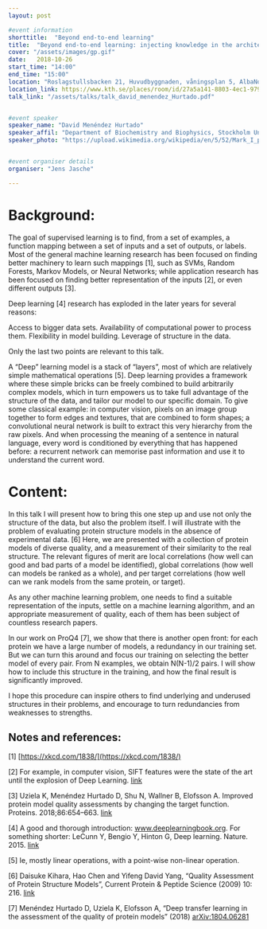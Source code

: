 ```yaml
---
layout: post

#event information
shorttitle:  "Beyond end-to-end learning"
title:  "Beyond end-to-end learning: injecting knowledge in the architecture"
cover: "/assets/images/gp.gif"
date:   2018-10-26
start_time: "14:00"
end_time: "15:00"
location: "Roslagstullsbacken 21, Huvudbyggnaden, våningsplan 5, AlbaNova Rumsnr: B5:1046 Lokalkod: FB54"
location_link: https://www.kth.se/places/room/id/27a5a141-8803-4ec1-9795-d3afe3f40673
talk_link: "/assets/talks/talk_david_menendez_Hurtado.pdf"


#event speaker
speaker_name: "David Menéndez Hurtado"
speaker_affil: "Department of Biochemistry and Biophysics, Stockholm University"
speaker_photo: "https://upload.wikimedia.org/wikipedia/en/5/52/Mark_I_perceptron.jpeg"


#event organiser details
organiser: "Jens Jasche"

---
```

Background:
=======
The goal of supervised learning is to find, from a set of examples, a function mapping between a set of inputs and a set of outputs, or labels. Most of the general machine learning research has been focused on finding better machinery to learn such mappings [1], such as SVMs, Random Forests, Markov Models, or Neural Networks; while application research has been focused on finding better representation of the inputs [2], or even different outputs [3].

Deep learning [4] research has exploded in the later years for several reasons:

Access to bigger data sets.
Availability of computational power to process them.
Flexibility in model building.
Leverage of structure in the data.

Only the last two points are relevant to this talk.

A “Deep” learning model is a stack of “layers”, most of which are relatively simple mathematical operations [5]. Deep learning provides a framework where these simple bricks can be freely combined to build arbitrarily complex models, which in turn empowers us to take full advantage of the structure of the data, and tailor our model to our specific domain. To give some classical example: in computer vision, pixels on an image group together to form edges and textures, that are combined to form shapes; a convolutional neural network is built to extract this very hierarchy from the raw pixels. And when processing the meaning of a sentence in natural language, every word is conditioned by everything that has happened before: a recurrent network can memorise past information and use it to understand the current word.


Content:
=====
In this talk I will present how to bring this one step up and use not only the structure of the data, but also the problem itself. I will illustrate with the problem of evaluating protein structure models in the absence of experimental data. [6] Here, we are presented with a collection of protein models of diverse quality, and a measurement of their similarity to the real structure. The relevant figures of merit are local correlations (how well can good and bad parts of a model be identified), global correlations (how well can models be ranked as a whole), and per target correlations (how well can we rank models from the same protein, or target).

As any other machine learning problem, one needs to find a suitable representation of the inputs, settle on a machine learning algorithm, and an appropriate measurement of quality, each of them has been subject of countless research papers.

In our work on ProQ4 [7], we show that there is another open front: for each protein we have a large number of models, a redundancy in our training set. But we can turn this around and focus our training on selecting the better model of every pair. From N examples, we obtain N(N-1)/2 pairs. I will show how to include this structure in the training, and how the final result is significantly improved.

I hope this procedure can inspire others to find underlying and underused structures in their problems, and encourage to turn redundancies from weaknesses to strengths.


Notes and references:
----------------------------

[1] [https://xkcd.com/1838/](https://xkcd.com/1838/)

[2] For example, in computer vision, SIFT features were the state of the art until the explosion of Deep Learning. [link](https://opencv-python-tutroals.readthedocs.io/en/latest/py_tutorials/py_feature2d/py_sift_intro/py_sift_intro.html)

[3] Uziela K, Menéndez Hurtado D, Shu N, Wallner B, Elofsson A. Improved protein model quality assessments by changing the target function. Proteins. 2018;86:654–663. [link](https://doi.org/10.1002/prot.25492)

[4] A good and thorough introduction: www.deeplearningbook.org. For something shorter: LeCunn Y, Bengio Y, Hinton G, Deep learning. Nature. 2015. [link](https://doi.org/10.1038/nature14539)

[5] Ie, mostly linear operations, with a point-wise non-linear operation.

[6] Daisuke Kihara, Hao Chen and Yifeng David Yang, “Quality Assessment of Protein Structure Models”, Current Protein & Peptide Science (2009) 10: 216. [link](https://doi.org/10.2174/138920309788452173)

[7] Menéndez Hurtado D, Uziela K, Elofsson A, “Deep transfer learning in the assessment of the quality of protein models” (2018) [arXiv:1804.06281](https://arxiv.org/abs/1804.06281)
